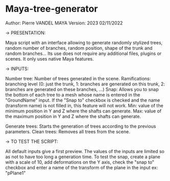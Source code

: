# Maya-tree-generator

Author: Pierre VANDEL
MAYA Version: 2023
02/11/2022

-> PRESENTATION:

Maya script with an interface allowing to generate randomly stylized trees, random number of branches, random position, shape of the trunk and random branches...
Its use does not require any additional files, plugins or scenes. It only uses native Maya features.



-> INPUTS:

Number tree: Number of trees generated in the scene.
Ramifications: branching level (0: just the trunk, 1: branches are generated on this trunk, 2: branches are generated on these branches, ...)
Snap: Allows you to snap the bottom of each tree to a mesh whose name is entered in the "GroundName" input. If the "Snap to" checkbox is checked and the name (transform name) is not filled in, this feature will not work.
Min: value of the minimum position in Y and Z where the shafts can generate.
Max: value of the maximum position in Y and Z where the shafts can generate.

Generate trees: Starts the generation of trees according to the previous parameters.
Clean trees: Removes all trees from the scene.

-> TO TEST THE SCRIPT:

All default inputs give a first preview.
The values of the inputs are limited so as not to have too long a generation time.
To test the snap, create a plane with a scale of 10, add deformations on the Y axis, check the "snap to" checkbox and enter a name of the transform of the plane in the input ex: "pPlane1"
